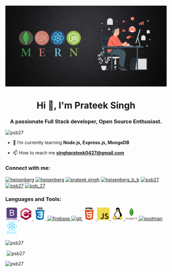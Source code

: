 ![](https://github.com/psb27/psb27/blob/main/Banner.jpg)


<h1 align="center">Hi 👋, I'm Prateek Singh</h1>
<h3 align="center">A passionate Full Stack developer, Open Source Enthusiast.</h3>

<p align="left"> <img src="https://komarev.com/ghpvc/?username=psb27&label=Profile%20views&color=0e75b6&style=flat" alt="psb27" /> </p>


- 🌱 I’m currently learning **Node.js, Express.js, MongoDB**

- 📫 How to reach me **singhprateek0427@gmail.com**

<h3 align="left">Connect with me:</h3>
<p align="left">
<a href="https://dev.to/heisenb48190397" target="blank"><img align="center" src="https://cdn.jsdelivr.net/npm/simple-icons@3.0.1/icons/dev-dot-to.svg" alt="heisenberg" height="30" width="40" /></a>
<a href="https://twitter.com/Heisenb48190397" target="blank"><img align="center" src="https://raw.githubusercontent.com/rahuldkjain/github-profile-readme-generator/master/src/images/icons/Social/twitter.svg" alt="heisenberg" height="30" width="40" /></a>
<a href="https://linkedin.com/in/prateek-singh-3257801b8" target="blank"><img align="center" src="https://raw.githubusercontent.com/rahuldkjain/github-profile-readme-generator/master/src/images/icons/Social/linked-in-alt.svg" alt="prateek singh" height="30" width="40" /></a>
<a href="https://instagram.com/heisenberg_b_b" target="blank"><img align="center" src="https://raw.githubusercontent.com/rahuldkjain/github-profile-readme-generator/master/src/images/icons/Social/instagram.svg" alt="heisenberg_b_b" height="30" width="40" /></a>
<a href="https://www.codechef.com/users/psb27" target="blank"><img align="center" src="https://cdn.jsdelivr.net/npm/simple-icons@3.1.0/icons/codechef.svg" alt="psb27" height="30" width="40" /></a>
<a href="https://codeforces.com/profile/psb27" target="blank"><img align="center" src="https://cdn.jsdelivr.net/npm/simple-icons@3.0.1/icons/codeforces.svg" alt="psb27" height="30" width="40" /></a>
<a href="https://www.leetcode.com/psb_27" target="blank"><img align="center" src="https://raw.githubusercontent.com/rahuldkjain/github-profile-readme-generator/master/src/images/icons/Social/leet-code.svg" alt="psb_27" height="30" width="40" /></a>
</p>

<h3 align="left">Languages and Tools:</h3>
<p align="left"> <a href="https://getbootstrap.com" target="_blank"> <img src="https://raw.githubusercontent.com/devicons/devicon/master/icons/bootstrap/bootstrap-plain-wordmark.svg" alt="bootstrap" width="40" height="40"/> </a> <a href="https://www.w3schools.com/cpp/" target="_blank"> <img src="https://raw.githubusercontent.com/devicons/devicon/master/icons/cplusplus/cplusplus-original.svg" alt="cplusplus" width="40" height="40"/> </a> <a href="https://www.w3schools.com/css/" target="_blank"> <img src="https://raw.githubusercontent.com/devicons/devicon/master/icons/css3/css3-original-wordmark.svg" alt="css3" width="40" height="40"/> </a> <a href="https://firebase.google.com/" target="_blank"> <img src="https://www.vectorlogo.zone/logos/firebase/firebase-icon.svg" alt="firebase" width="40" height="40"/> </a> <a href="https://git-scm.com/" target="_blank"> <img src="https://www.vectorlogo.zone/logos/git-scm/git-scm-icon.svg" alt="git" width="40" height="40"/> </a> <a href="https://www.w3.org/html/" target="_blank"> <img src="https://raw.githubusercontent.com/devicons/devicon/master/icons/html5/html5-original-wordmark.svg" alt="html5" width="40" height="40"/> </a> <a href="https://developer.mozilla.org/en-US/docs/Web/JavaScript" target="_blank"> <img src="https://raw.githubusercontent.com/devicons/devicon/master/icons/javascript/javascript-original.svg" alt="javascript" width="40" height="40"/> </a> <a href="https://www.linux.org/" target="_blank"> <img src="https://raw.githubusercontent.com/devicons/devicon/master/icons/linux/linux-original.svg" alt="linux" width="40" height="40"/> </a> <a href="https://www.mongodb.com/" target="_blank"> <img src="https://raw.githubusercontent.com/devicons/devicon/master/icons/mongodb/mongodb-original-wordmark.svg" alt="mongodb" width="40" height="40"/> </a> <a href="https://postman.com" target="_blank"> <img src="https://www.vectorlogo.zone/logos/getpostman/getpostman-icon.svg" alt="postman" width="40" height="40"/> </a> <a href="https://reactjs.org/" target="_blank"> <img src="https://raw.githubusercontent.com/devicons/devicon/master/icons/react/react-original-wordmark.svg" alt="react" width="40" height="40"/> </a> </p>

<p><img align="center" src="https://github-readme-stats.vercel.app/api/top-langs?username=psb27&show_icons=true&locale=en&layout=compact" alt="psb27" /></p>

<p>&nbsp;<img align="center" src="https://github-readme-stats.vercel.app/api?username=psb27&show_icons=true&locale=en" alt="psb27" /></p>

<p><img align="center" src="https://github-readme-streak-stats.herokuapp.com/?user=psb27&" alt="psb27" /></p>
